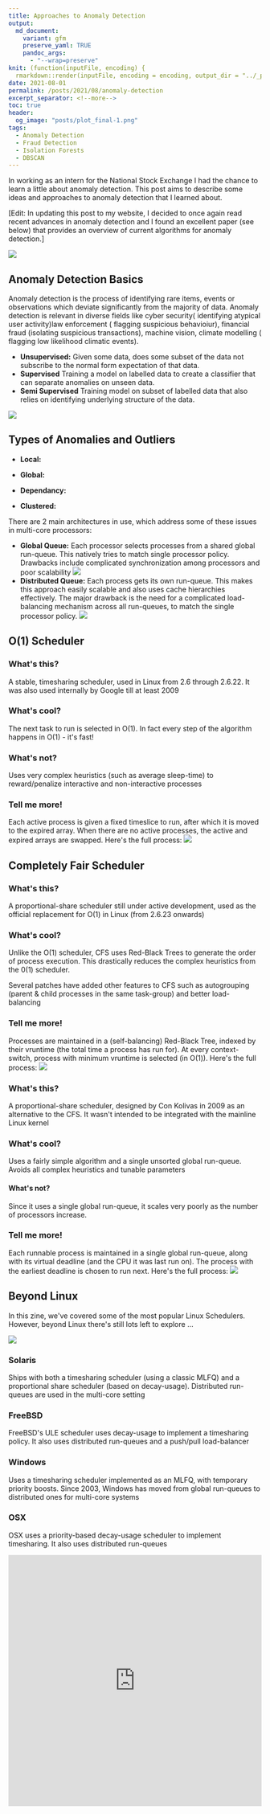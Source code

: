 ```yaml
---
title: Approaches to Anomaly Detection 
output:
  md_document:
    variant: gfm
    preserve_yaml: TRUE
    pandoc_args: 
      - "--wrap=preserve"
knit: (function(inputFile, encoding) {
  rmarkdown::render(inputFile, encoding = encoding, output_dir = "../_posts") })
date: 2021-08-01
permalink: /posts/2021/08/anomaly-detection
excerpt_separator: <!--more-->
toc: true
header: 
  og_image: "posts/plot_final-1.png"
tags:
  - Anomaly Detection
  - Fraud Detection
  - Isolation Forests
  - DBSCAN
---
```


In working as an intern for the National Stock Exchange I had the chance to learn a little about anomaly detection. This post aims to describe some ideas and approaches to anomaly detection that I learned about. 

[Edit: In updating this post to my website, I decided to once again read recent advances in anomaly detection and I found an excellent paper (see below) that provides an overview of current algorithms for anomaly detection.]

![](/images/anomaly.png)

<!--more-->


## Anomaly Detection Basics

Anomaly detection is the process of identifying rare items, events or observations which deviate significantly from the majority of data. Anomaly detection is relevant in diverse fields like cyber security( identifying atypical user activity)law enforcement ( flagging suspicious behavioiur), financial fraud (isolating suspicious transactions), machine vision, climate modelling ( flagging low likelihood climatic events). 


* **Unsupervised:** Given some data, does some subset of the data not subscribe to the normal form expectation of that data. 
* **Supervised** Training a model on labelled data to create a classifier that can separate anomalies on unseen data.
* **Semi Supervised** Training model on subset of labelled data that also relies on identifying underlying structure of the data. 

![](/images/anomaly.png)

## Types of Anomalies and Outliers


* **Local:** 


* **Global:** 


* **Dependancy:** 

* **Clustered:** 

There are 2 main architectures in use, which address some of these issues in multi-core processors:

* **Global Queue:** Each processor selects processes from a shared global run-queue. This natively tries to match single processor policy. Drawbacks include complicated synchronization among processors and poor scalability
![](/images/posts/schedulers/global.png)
* **Distributed Queue:** Each process gets its own run-queue. This makes this approach easily scalable and also uses cache hierarchies effectively. The major drawback is the need for a complicated load-balancing mechanism across all run-queues, to match the single processor policy. 
![](/images/posts/schedulers/distributed.png)

## O(1) Scheduler

### What's this?
A  stable, timesharing scheduler, used in Linux from 2.6 through 2.6.22. It was also used internally by Google till at least 2009

### What's cool?
The next task to run is selected in O(1). In fact every step of the algorithm happens in O(1) - it's  fast!

### What's not?
Uses very complex heuristics (such as average sleep-time) to reward/penalize interactive and non-interactive processes

### Tell me more!
Each active process is given a fixed timeslice to run, after which it is moved to the expired array. When there are no active processes, the active and expired arrays are swapped. Here's the full process:
![](/images/posts/schedulers/O1.png)

## Completely Fair Scheduler
### What's this?
A  proportional-share scheduler still under active development, used as the official replacement for O(1) in Linux (from 2.6.23 onwards) 

### What's cool?
Unlike the O(1) scheduler, CFS uses Red-Black Trees to generate the order of process execution. This drastically reduces the complex heuristics from the 0(1) scheduler.

Several patches have added other features to CFS such as autogrouping (parent & child processes in the same task-group) and better load-balancing

### Tell me more!
Processes are maintained in a (self-balancing) Red-Black Tree, indexed by their vruntime (the total time a process has run for). At every context-switch, process with minimum vruntime is selected (in O(1)). Here's the full process:
![](/images/posts/schedulers/CFS.png)

### What's this?
A  proportional-share scheduler, designed by Con Kolivas in 2009 as an alternative to the CFS. It wasn't intended to be integrated with the mainline Linux kernel

### What's cool?
Uses a fairly simple algorithm and a single unsorted global run-queue. Avoids all complex heuristics and tunable parameters

#### What's not?
Since it uses a single global run-queue, it scales very poorly as the number of processors increase. 

### Tell me more!
Each runnable process is maintained in a single global run-queue, along with its virtual deadline (and the CPU it was last run on). The process with the earliest deadline is chosen to run next. Here's the full process:
![](/images/posts/schedulers/BFS.png)

## Beyond Linux
In this zine, we've covered some of the most popular Linux Schedulers. However, beyond Linux there's still lots left to explore ...

![](/images/posts/schedulers/os.png)

### Solaris
Ships with both a timesharing scheduler (using a classic MLFQ) and a proportional share scheduler (based on decay-usage). Distributed run-queues are used in the multi-core setting
### FreeBSD
FreeBSD's ULE scheduler uses decay-usage to implement a timesharing policy. It also uses distributed run-queues and a push/pull load-balancer
### Windows
Uses a timesharing scheduler implemented as an MLFQ, with temporary priority boosts. Since 2003, Windows has moved from global run-queues to distributed ones for multi-core systems
### OSX
OSX uses a priority-based decay-usage scheduler to implement timesharing. It also uses distributed run-queues

<iframe src="https://arxiv.org/pdf/2206.09426.pdf" width="100%" height="500" frameborder="no" border="0" marginwidth="0" marginheight="0"></iframe>
